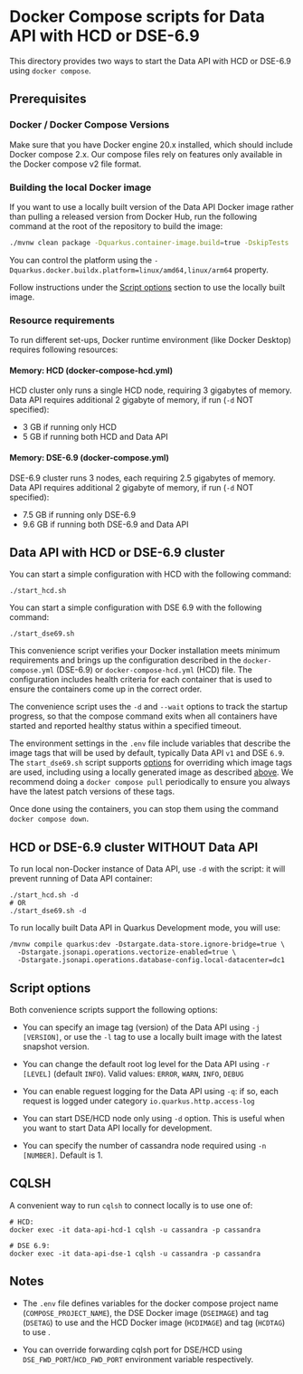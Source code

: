 # Docker Compose scripts for Data API with HCD or DSE-6.9

This directory provides two ways to start the Data API with HCD or DSE-6.9 using `docker compose`.

## Prerequisites

### Docker / Docker Compose Versions

Make sure that you have Docker engine 20.x installed, which should include Docker compose 2.x. Our compose files rely on features only available in the Docker compose v2 file format.

### Building the local Docker image
If you want to use a locally built version of the Data API Docker image rather than pulling a released version from Docker Hub, run the following command at the root of the repository to build the image:

```bash
./mvnw clean package -Dquarkus.container-image.build=true -DskipTests
```

You can control the platform using the `-Dquarkus.docker.buildx.platform=linux/amd64,linux/arm64` property.

Follow instructions under the [Script options](#script-options) section to use the locally built image.

### Resource requirements

To run different set-ups, Docker runtime environment (like Docker Desktop) requires following resources:

#### Memory: HCD (docker-compose-hcd.yml)

HCD cluster only runs a single HCD node, requiring 3 gigabytes of memory.
Data API requires additional 2 gigabyte of memory, if run (`-d` NOT specified):

* 3 GB if running only HCD
* 5 GB if running both HCD and Data API

#### Memory: DSE-6.9 (docker-compose.yml)

DSE-6.9 cluster runs 3 nodes, each requiring 2.5 gigabytes of memory.
Data API requires additional 2 gigabyte of memory, if run (`-d` NOT specified):

* 7.5 GB if running only DSE-6.9
* 9.6 GB if running both DSE-6.9 and Data API

## Data API with HCD or DSE-6.9 cluster

You can start a simple configuration with HCD with the following command:

```
./start_hcd.sh
``` 

You can start a simple configuration with DSE 6.9 with the following command:

```
./start_dse69.sh
``` 

This convenience script verifies your Docker installation meets minimum requirements and brings up the configuration described in the `docker-compose.yml` (DSE-6.9) or `docker-compose-hcd.yml` (HCD) file.
The configuration includes health criteria for each container that is used to ensure the containers come up in the correct order.

The convenience script uses the `-d` and `--wait` options to track the startup progress, so that the compose command exits when all containers have started and reported healthy status within a specified timeout. 

The environment settings in the `.env` file include variables that describe the image tags that will be used by default, typically Data API `v1` and DSE `6.9`. The `start_dse69.sh` script supports [options](#script-options) for overriding which image tags are used, including using a locally generated image as described [above](#building-the-local-docker-image).
We recommend doing a `docker compose pull` periodically to ensure you always have the latest patch versions of these tags.

Once done using the containers, you can stop them using the command `docker compose down`.

## HCD or DSE-6.9 cluster WITHOUT Data API

To run local non-Docker instance of Data API, use `-d` with the script: it will prevent running of Data API container:

```
./start_hcd.sh -d
# OR
./start_dse69.sh -d
```

To run locally built Data API in Quarkus Development mode, you will use:

```
/mvnw compile quarkus:dev -Dstargate.data-store.ignore-bridge=true \
  -Dstargate.jsonapi.operations.vectorize-enabled=true \
  -Dstargate.jsonapi.operations.database-config.local-datacenter=dc1
```

## Script options

Both convenience scripts support the following options:

* You can specify an image tag (version) of the Data API using `-j [VERSION]`, or use the `-l` tag to use a locally built image with the latest snapshot version. 

* You can change the default root log level for the Data API using `-r [LEVEL]` (default `INFO`). Valid values: `ERROR`, `WARN`, `INFO`, `DEBUG`

* You can enable reguest logging for the Data API using `-q`: if so, each request is logged under category `io.quarkus.http.access-log`

* You can start DSE/HCD node only using `-d` option. This is useful when you want to start Data API locally for development.

* You can specify the number of cassandra node required using `-n [NUMBER]`. Default is 1.

## CQLSH

A convenient way to run `cqlsh` to connect locally is to use one of:

```
# HCD:
docker exec -it data-api-hcd-1 cqlsh -u cassandra -p cassandra

# DSE 6.9:
docker exec -it data-api-dse-1 cqlsh -u cassandra -p cassandra
```

## Notes

* The `.env` file defines variables for the docker compose project name (`COMPOSE_PROJECT_NAME`),
 the DSE Docker image (`DSEIMAGE`) and tag (`DSETAG`) to use and the HCD Docker image (`HCDIMAGE`) and tag (`HCDTAG`) to use .

* You can override forwarding cqlsh port for DSE/HCD using `DSE_FWD_PORT`/`HCD_FWD_PORT` environment variable respectively.
